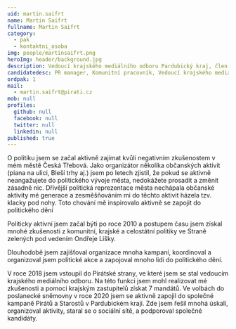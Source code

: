 ```yaml
---
uid: martin.saifrt
name: Martin Saifrt
fullname: Martin Saifrt
category:
  - pak
  - kontaktni_osoba
img: people/martinsaifrt.png
heroImg: header/background.jpg
description: Vedoucí krajského mediálního odboru Pardubický kraj, člen Pirátské strany
candidatedesc: PR manager, Komunitní pracovník, Vedoucí krajského mediálního odboru Pardubický kraj
ordpak: 1
mail:
  - martin.saifrt@pirati.cz
mob: null
profiles:
  github: null
  facebook: null
  twitter: null
  linkedin: null
published: true
---
```

O politiku jsem se začal aktivně zajímat kvůli negativním zkušenostem v mém městě Česká Třebová. Jako organizátor několika občanských aktivit (piana na ulici, Bleší trhy aj.) jsem po letech zjistil, že pokud se aktivně neangažujete do politického vývoje města, nedokážete prosadit a změnit zásadně nic. Dřívější politická reprezentace města nechápala občanské aktivity mé generace a zesměšňováním mi do těchto aktivit házela tzv. klacky pod nohy. Toto chování mě inspirovalo aktivně se zapojit do politického dění

Politicky aktivní jsem začal býti po roce 2010 a postupem času jsem získal mnohé zkušenosti z komunitní, krajské a celostátní politiky ve Straně zelených pod vedením Ondřeje Lišky.

Dlouhodobě jsem zajišťoval organizace mnoha kampaní, koordinoval a organizoval jsem politické akce a zapojoval mnoho lidi do politického dění.

V roce 2018 jsem vstoupil do Pirátské strany, ve které jsem se stal vedoucím krajského mediálního odboru. Na této funkci jsem mohl realizovat mé zkušenosti a pomoci krajským zastupitelů získat 7 mandátů. Ve volbách do poslanecké sněmovny v roce 2020 jsem se aktivně zapojil do společné kampaně Pirátů a Starostů v Pardubickém kraji. Zde jsem řešil mnohá úskalí, organizoval aktivity, staral se o sociální sítě, a podporoval společné kandidáty.
